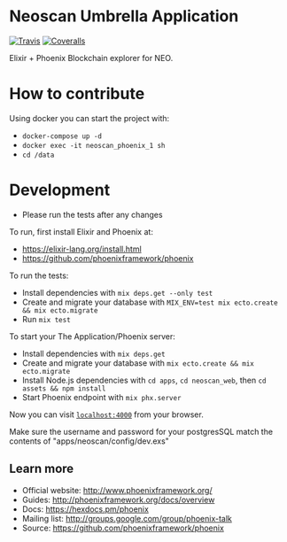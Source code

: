 # Neoscan Umbrella Application

[![Travis](https://img.shields.io/travis/CityOfZion/neo-scan.svg?branch=master&style=flat-square)](https://travis-ci.org/CityOfZion/neo-scan)
[![Coveralls](https://img.shields.io/coveralls/CityOfZion/neo-scan.svg?branch=master&style=flat-square)](https://coveralls.io/github/CityOfZion/neo-scan)

Elixir + Phoenix Blockchain explorer for NEO.
# How to contribute

Using docker you can start the project with:
- `docker-compose up -d`
- `docker exec -it neoscan_phoenix_1 sh`
- `cd /data`

# Development
- Please run the tests after any changes 

To run, first install Elixir and Phoenix at:

* https://elixir-lang.org/install.html
* https://github.com/phoenixframework/phoenix

To run the tests:
 * Install dependencies with `mix deps.get --only test`
 * Create and migrate your database with `MIX_ENV=test mix ecto.create && mix ecto.migrate`
 * Run `mix test`

To start your The Application/Phoenix server:

  * Install dependencies with `mix deps.get`
  * Create and migrate your database with `mix ecto.create && mix ecto.migrate`
  * Install Node.js dependencies with `cd apps`, `cd neoscan_web`, then `cd assets && npm install`
  * Start Phoenix endpoint with `mix phx.server`

Now you can visit [`localhost:4000`](http://localhost:4000) from your browser.

Make sure the username and password for your postgresSQL match the contents of "apps/neoscan/config/dev.exs"

## Learn more

  * Official website: http://www.phoenixframework.org/
  * Guides: http://phoenixframework.org/docs/overview
  * Docs: https://hexdocs.pm/phoenix
  * Mailing list: http://groups.google.com/group/phoenix-talk
  * Source: https://github.com/phoenixframework/phoenix
